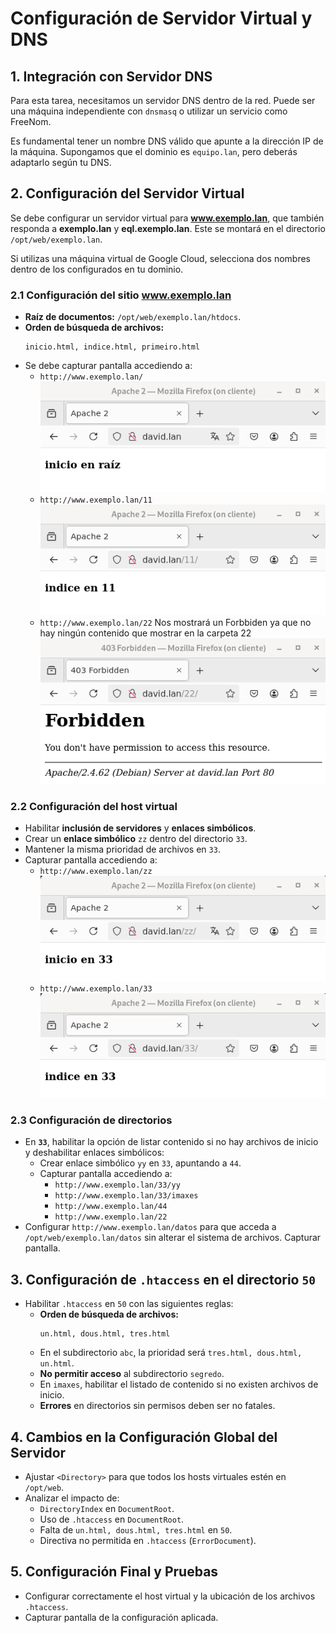 # Configuración de Servidor Virtual y DNS

## 1. Integración con Servidor DNS

Para esta tarea, necesitamos un servidor DNS dentro de la red. Puede ser una máquina independiente con `dnsmasq` o utilizar un servicio como FreeNom.

Es fundamental tener un nombre DNS válido que apunte a la dirección IP de la máquina. Supongamos que el dominio es `equipo.lan`, pero deberás adaptarlo según tu DNS.

## 2. Configuración del Servidor Virtual

Se debe configurar un servidor virtual para **www.exemplo.lan**, que también responda a **exemplo.lan** y **eql.exemplo.lan**. Este se montará en el directorio `/opt/web/exemplo.lan`.

Si utilizas una máquina virtual de Google Cloud, selecciona dos nombres dentro de los configurados en tu dominio.

### 2.1 Configuración del sitio **www.exemplo.lan**

- **Raíz de documentos:** `/opt/web/exemplo.lan/htdocs`.
- **Orden de búsqueda de archivos:**
  ```
  inicio.html, indice.html, primeiro.html
  ```
- Se debe capturar pantalla accediendo a:
  - `http://www.exemplo.lan/`
  ![comprobacion](./img/cap1.png)
  - `http://www.exemplo.lan/11`
    ![comprobacion](./img/cap2.png)
  - `http://www.exemplo.lan/22`
  Nos mostrará un Forbbiden ya que no hay ningún contenido que mostrar en la carpeta 22
  ![comprobacion](./img/cap3.png)

### 2.2 Configuración del host virtual

- Habilitar **inclusión de servidores** y **enlaces simbólicos**.
- Crear un **enlace simbólico** `zz` dentro del directorio `33`.
- Mantener la misma prioridad de archivos en `33`.
- Capturar pantalla accediendo a:
  - `http://www.exemplo.lan/zz`
  ![comprobacion](./img/cap4.png)
  - `http://www.exemplo.lan/33`
  ![comprobacion](./img/cap5.png)

### 2.3 Configuración de directorios

- En **`33`**, habilitar la opción de listar contenido si no hay archivos de inicio y deshabilitar enlaces simbólicos:
  - Crear enlace simbólico `yy` en `33`, apuntando a `44`.
  - Capturar pantalla accediendo a:
    - `http://www.exemplo.lan/33/yy`
    - `http://www.exemplo.lan/33/imaxes`
    - `http://www.exemplo.lan/44`
    - `http://www.exemplo.lan/22`
- Configurar `http://www.exemplo.lan/datos` para que acceda a `/opt/web/exemplo.lan/datos` sin alterar el sistema de archivos. Capturar pantalla.

## 3. Configuración de `.htaccess` en el directorio `50`

- Habilitar `.htaccess` en `50` con las siguientes reglas:
  - **Orden de búsqueda de archivos:**
    ```
    un.html, dous.html, tres.html
    ```
  - En el subdirectorio `abc`, la prioridad será `tres.html, dous.html, un.html`.
  - **No permitir acceso** al subdirectorio `segredo`.
  - En `imaxes`, habilitar el listado de contenido si no existen archivos de inicio.
  - **Errores** en directorios sin permisos deben ser no fatales.

## 4. Cambios en la Configuración Global del Servidor

- Ajustar `<Directory>` para que todos los hosts virtuales estén en `/opt/web`.
- Analizar el impacto de:
  - `DirectoryIndex` en `DocumentRoot`.
  - Uso de `.htaccess` en `DocumentRoot`.
  - Falta de `un.html, dous.html, tres.html` en `50`.
  - Directiva no permitida en `.htaccess` (`ErrorDocument`).

## 5. Configuración Final y Pruebas

- Configurar correctamente el host virtual y la ubicación de los archivos `.htaccess`.
- Capturar pantalla de la configuración aplicada.

